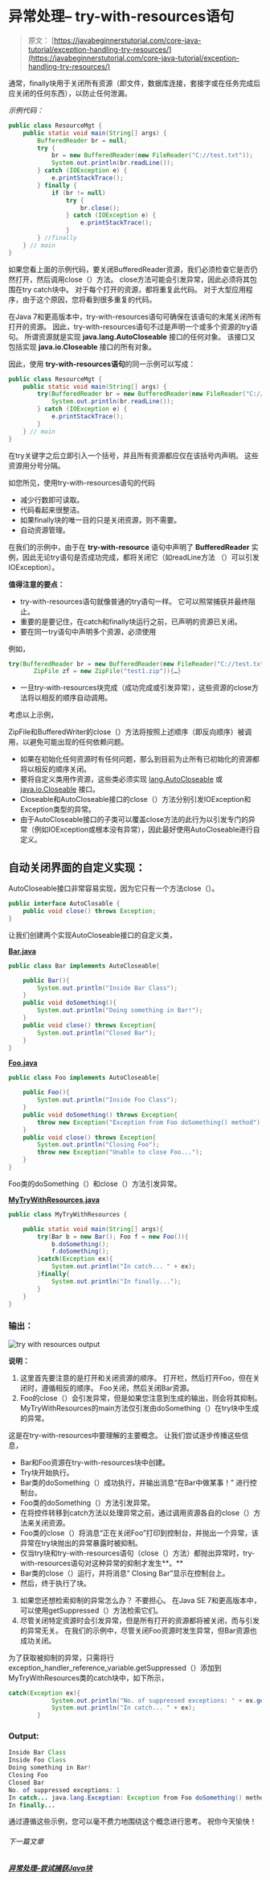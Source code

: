 # 异常处理– try-with-resources语句

> 原文： [https://javabeginnerstutorial.com/core-java-tutorial/exception-handling-try-resources/](https://javabeginnerstutorial.com/core-java-tutorial/exception-handling-try-resources/)

通常，finally块用于关闭所有资源（即文件，数据库连接，套接字或在任务完成后应关闭的任何东西），以防止任何泄漏。

*示例代码：*

```java
public class ResourceMgt {
	public static void main(String[] args) {
		BufferedReader br = null;
		try {
			br = new BufferedReader(new FileReader("C://test.txt"));
			System.out.println(br.readLine());
		} catch (IOException e) {
			e.printStackTrace();
		} finally {
			if (br != null)
				try {
					br.close();
				} catch (IOException e) {
					e.printStackTrace();
				}
		} //finally
	} // main
}
```

如果您看上面的示例代码，要关闭BufferedReader资源，我们必须检查它是否仍然打开，然后调用close（）方法。 close方法可能会引发异常，因此必须将其包围在try catch块中。 对于每个打开的资源，都将重复此代码。 对于大型应用程序，由于这个原因，您将看到很多重复的代码。

在Java 7和更高版本中，try-with-resources语句可确保在该语句的末尾关闭所有打开的资源。 因此，try-with-resources语句不过是声明一个或多个资源的try语句。 所谓资源就是实现 **java.lang.AutoCloseable** 接口的任何对象。 该接口又包括实现 **java.io.Closeable** 接口的所有对象。

因此，使用 **try-with-resources语句**的同一示例可以写成：

```java
public class ResourceMgt {
	public static void main(String[] args) {
		try(BufferedReader br = new BufferedReader(new FileReader("C://test.txt"))){
			System.out.println(br.readLine());
		} catch (IOException e) {
			e.printStackTrace();
		} 
	} // main
}
```

在try关键字之后立即引入一个括号，并且所有资源都应仅在该括号内声明。 这些资源用分号分隔。

如您所见，使用try-with-resources语句的代码

*   减少行数即可读取。
*   代码看起来很整洁。
*   如果finally块的唯一目的只是关闭资源，则不需要。
*   自动资源管理。

在我们的示例中，由于在 **try-with-resource** 语句中声明了 **BufferedReader** 实例，因此无论try语句是否成功完成，都将关闭它（如readLine方法 （）可以引发IOException）。

**值得注意的要点：**

*   try-with-resources语句就像普通的try语句一样。 它可以照常捕获并最终阻止。
*   重要的是要记住，在catch和finally块运行之前，已声明的资源已关闭。
*   要在同一try语句中声明多个资源，必须使用

例如，

```java
try(BufferedReader br = new BufferedReader(new FileReader("C://test.txt")); 
       ZipFile zf = new ZipFile("test1.zip")){…}
```

*   一旦try-with-resources块完成（成功完成或引发异常），这些资源的close方法将以相反的顺序自动调用。

考虑以上示例，

ZipFile和BufferedWriter的close（）方法将按照上述顺序（即反向顺序）被调用，以避免可能出现的任何依赖问题。

*   如果在初始化任何资源时有任何问题，那么到目前为止所有已初始化的资源都将以相反的顺序关闭。
*   要将自定义类用作资源，这些类必须实现 [lang.AutoCloseable](https://docs.oracle.com/javase/8/docs/api/java/lang/AutoCloseable.html) 或 [java.io.Closeable](https://docs.oracle.com/javase/8/docs/api/java/io/Closeable.html) 接口。
*   Closeable和AutoCloseable接口的close（）方法分别引发IOException和Exception类型的异常。
*   由于AutoCloseable接口的子类可以覆盖close方法的此行为以引发专门的异常（例如IOException或根本没有异常），因此最好使用AutoCloseable进行自定义。

## **自动关闭界面的自定义实现：**

AutoCloseable接口非常容易实现，因为它只有一个方法close（）。

```java
public interface AutoClosable {
    public void close() throws Exception;
}
```

让我们创建两个实现AutoCloseable接口的自定义类，

**<u>Bar.java</u>**

```java
public class Bar implements AutoCloseable{

	public Bar(){
		System.out.println("Inside Bar Class");
	}
	public void doSomething(){
		System.out.println("Doing something in Bar!");
	}
	public void close() throws Exception{
		System.out.println("Closed Bar");
	}
}
```

**<u>Foo.java</u>**

```java
public class Foo implements AutoCloseable{

	public Foo(){
		System.out.println("Inside Foo Class");
	}
	public void doSomething() throws Exception{
		throw new Exception("Exception from Foo doSomething() method");
	}
	public void close() throws Exception{
		System.out.println("Closing Foo");
		throw new Exception("Unable to close Foo...");
	}
}
```

Foo类的doSomething（）和close（）方法引发异常。

**<u>MyTryWithResources.java</u>**

```java
public class MyTryWithResources {

	public static void main(String[] args){
		try(Bar b = new Bar(); Foo f = new Foo()){
			b.doSomething();
			f.doSomething();
		}catch(Exception ex){
			System.out.println("In catch... " + ex);
		}finally{
			System.out.println("In finally...");
		}
	}
}
```

### **输出：**

![try with resources output](img/0a4187305e38068412cde02dfaef305e.png)

**说明：**

1.  这里首先要注意的是打开和关闭资源的顺序。 打开栏，然后打开Foo，但在关闭时，遵循相反的顺序。 Foo关闭，然后关闭Bar资源。
2.  Foo的close（）会引发异常，但是如果您注意到生成的输出，则会将其抑制。 MyTryWithResources的main方法仅引发由doSomething（）在try块中生成的异常。

这是在try-with-resources中要理解的主要概念。 让我们尝试逐步传播这些信息，

*   Bar和Foo资源在try-with-resources块中创建。
*   Try块开始执行。
*   Bar类的doSomething（）成功执行，并输出消息“在Bar中做某事！” 进行控制台。
*   Foo类的doSomething（）方法引发异常。
*   在将控件转移到catch方法以处理异常之前，通过调用资源各自的close（）方法来关闭资源。
*   Foo类的close（）将消息“正在关闭Foo”打印到控制台，并抛出一个异常，该异常在try块抛出的异常暴露时被抑制。
*   仅当try块和try-with-resources语句（close（）方法）都抛出异常时，try-with-resources语句对这种异常的抑制才发生**。**
*   Bar类的close（）运行，并将消息“ Closing Bar”显示在控制台上。
*   然后，终于执行了块。

3.  如果您还想检索抑制的异常怎么办？ 不要担心。 在Java SE 7和更高版本中，可以使用getSuppressed（）方法检索它们。
4.  尽管关闭特定资源时会引发异常，但是所有打开的资源都将被关闭，而与引发的异常无关。 在我们的示例中，尽管关闭Foo资源时发生异常，但Bar资源也成功关闭。

为了获取被抑制的异常，只需将行exception_handler_reference_variable.getSuppressed（）添加到MyTryWithResources类的catch块中，如下所示，

```java
catch(Exception ex){
			System.out.println("No. of suppressed exceptions: " + ex.getSuppressed().length);
			System.out.println("In catch... " + ex);
		}
```

### **Output:**

```java
Inside Bar Class
Inside Foo Class
Doing something in Bar!
Closing Foo
Closed Bar
No. of suppressed exceptions: 1
In catch... java.lang.Exception: Exception from Foo doSomething() method
In finally...
```

通过遵循这些示例，您可以毫不费力地围绕这个概念进行思考。 祝你今天愉快！

###### 下一篇文章

##### [异常处理–尝试捕获Java块](https://javabeginnerstutorial.com/core-java-tutorial/exception-handling-try-catch-java/ "Exception Handling – try catch Java blocks")